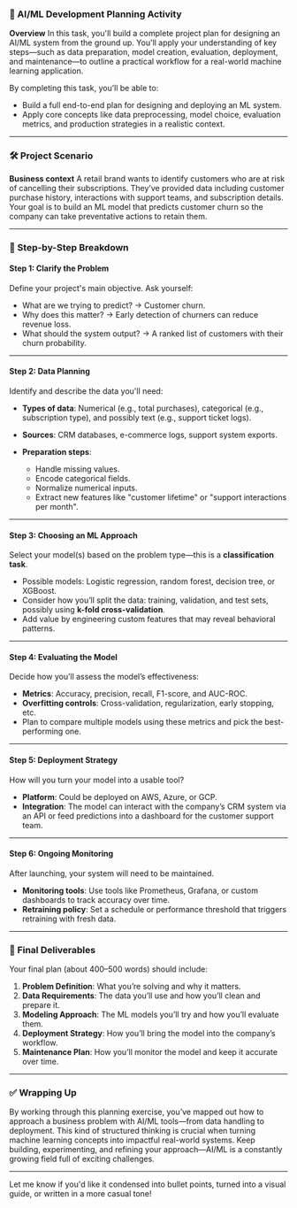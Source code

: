 

### 🔧 AI/ML Development Planning Activity

**Overview**
In this task, you'll build a complete project plan for designing an AI/ML system from the ground up. You'll apply your understanding of key steps—such as data preparation, model creation, evaluation, deployment, and maintenance—to outline a practical workflow for a real-world machine learning application.

By completing this task, you’ll be able to:

* Build a full end-to-end plan for designing and deploying an ML system.
* Apply core concepts like data preprocessing, model choice, evaluation metrics, and production strategies in a realistic context.

---

### 🛠️ Project Scenario

**Business context**
A retail brand wants to identify customers who are at risk of cancelling their subscriptions. They’ve provided data including customer purchase history, interactions with support teams, and subscription details. Your goal is to build an ML model that predicts customer churn so the company can take preventative actions to retain them.

---

### 🧩 Step-by-Step Breakdown

#### **Step 1: Clarify the Problem**

Define your project's main objective.
Ask yourself:

* What are we trying to predict? → Customer churn.
* Why does this matter? → Early detection of churners can reduce revenue loss.
* What should the system output? → A ranked list of customers with their churn probability.

---

#### **Step 2: Data Planning**

Identify and describe the data you'll need:

* **Types of data**: Numerical (e.g., total purchases), categorical (e.g., subscription type), and possibly text (e.g., support ticket logs).
* **Sources**: CRM databases, e-commerce logs, support system exports.
* **Preparation steps**:

  * Handle missing values.
  * Encode categorical fields.
  * Normalize numerical inputs.
  * Extract new features like "customer lifetime" or "support interactions per month".

---

#### **Step 3: Choosing an ML Approach**

Select your model(s) based on the problem type—this is a **classification task**.

* Possible models: Logistic regression, random forest, decision tree, or XGBoost.
* Consider how you’ll split the data: training, validation, and test sets, possibly using **k-fold cross-validation**.
* Add value by engineering custom features that may reveal behavioral patterns.

---

#### **Step 4: Evaluating the Model**

Decide how you’ll assess the model’s effectiveness:

* **Metrics**: Accuracy, precision, recall, F1-score, and AUC-ROC.
* **Overfitting controls**: Cross-validation, regularization, early stopping, etc.
* Plan to compare multiple models using these metrics and pick the best-performing one.

---

#### **Step 5: Deployment Strategy**

How will you turn your model into a usable tool?

* **Platform**: Could be deployed on AWS, Azure, or GCP.
* **Integration**: The model can interact with the company’s CRM system via an API or feed predictions into a dashboard for the customer support team.

---

#### **Step 6: Ongoing Monitoring**

After launching, your system will need to be maintained.

* **Monitoring tools**: Use tools like Prometheus, Grafana, or custom dashboards to track accuracy over time.
* **Retraining policy**: Set a schedule or performance threshold that triggers retraining with fresh data.

---

### 📄 Final Deliverables

Your final plan (about 400–500 words) should include:

1. **Problem Definition**: What you’re solving and why it matters.
2. **Data Requirements**: The data you’ll use and how you’ll clean and prepare it.
3. **Modeling Approach**: The ML models you’ll try and how you’ll evaluate them.
4. **Deployment Strategy**: How you’ll bring the model into the company’s workflow.
5. **Maintenance Plan**: How you’ll monitor the model and keep it accurate over time.

---

### ✅ Wrapping Up

By working through this planning exercise, you’ve mapped out how to approach a business problem with AI/ML tools—from data handling to deployment. This kind of structured thinking is crucial when turning machine learning concepts into impactful real-world systems. Keep building, experimenting, and refining your approach—AI/ML is a constantly growing field full of exciting challenges.

---

Let me know if you'd like it condensed into bullet points, turned into a visual guide, or written in a more casual tone!
